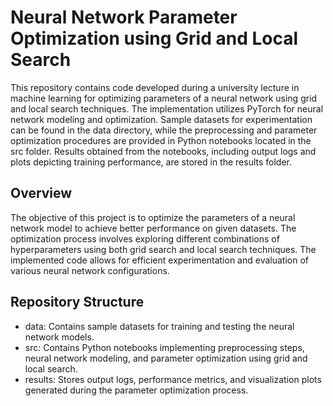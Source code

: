 # Neural Network Parameter Optimization using Grid and Local Search

This repository contains code developed during a university lecture in machine learning for optimizing parameters of a neural network using grid and local search techniques. The implementation utilizes PyTorch for neural network modeling and optimization. Sample datasets for experimentation can be found in the data directory, while the preprocessing and parameter optimization procedures are provided in Python notebooks located in the src folder. Results obtained from the notebooks, including output logs and plots depicting training performance, are stored in the results folder.

## Overview

The objective of this project is to optimize the parameters of a neural network model to achieve better performance on given datasets. The optimization process involves exploring different combinations of hyperparameters using both grid search and local search techniques. The implemented code allows for efficient experimentation and evaluation of various neural network configurations.

## Repository Structure

* data: Contains sample datasets for training and testing the neural network models.
* src: Contains Python notebooks implementing preprocessing steps, neural network modeling, and parameter optimization using grid and local search.
* results: Stores output logs, performance metrics, and visualization plots generated during the parameter optimization process.
